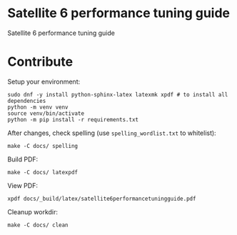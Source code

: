 Satellite 6 performance tuning guide
====================================

Satellite 6 performance tuning guide

Contribute
==========

Setup your environment:

    sudo dnf -y install python-sphinx-latex latexmk xpdf # to install all dependencies
    python -m venv venv
    source venv/bin/activate
    python -m pip install -r requirements.txt

After changes, check spelling (use `spelling_wordlist.txt` to whitelist):

    make -C docs/ spelling

Build PDF:

    make -C docs/ latexpdf

View PDF:

    xpdf docs/_build/latex/satellite6performancetuningguide.pdf

Cleanup workdir:

    make -C docs/ clean
